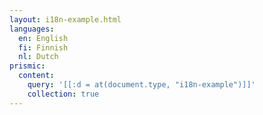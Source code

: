 ```yaml
---
layout: i18n-example.html
languages:
  en: English
  fi: Finnish
  nl: Dutch
prismic:
  content:
    query: '[[:d = at(document.type, "i18n-example")]]'
    collection: true
---
```

